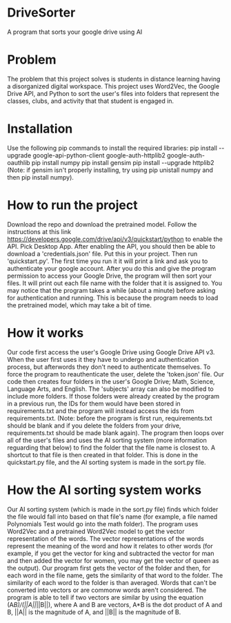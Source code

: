 # DriveSorter
A program that sorts your google drive using AI

# Problem
The problem that this project solves is students in distance learning having a disorganized digital workspace. This project uses Word2Vec, the Google Drive API, and Python to sort the user's files into folders that represent the classes, clubs, and activity that that student is engaged in.

# Installation
Use the following pip commands to install the required libraries:
pip install --upgrade google-api-python-client google-auth-httplib2 google-auth-oauthlib
pip install numpy
pip install gensim
pip install --upgrade httplib2
(Note: if gensim isn't properly installing, try using pip unistall numpy and then pip install numpy).

# How to run the project
Download the repo and download the pretrained model. Follow the instructions at this link https://developers.google.com/drive/api/v3/quickstart/python to enable the API. Pick Desktop App. After enabling the API, you should then be able to download a 'credentials.json' file. Put this in your project. Then run 'quickstart.py'. The first time you run it it will print a link and ask you to authenticate your google account. After you do this and give the program permission to access your Google Drive, the program will then sort your files. It will print out each file name with the folder that it is assigned to. You may notice that the program takes a while (about a minute) before asking for authentication and running. This is because the program needs to load the pretrained model, which may take a bit of time.

# How it works
Our code first access the user's Google Drive using Google Drive API v3. When the user first uses it they have to undergo and authentication process, but afterwords they don't need to authenticate themselves. To force the program to reauthenticate the user, delete the 'token.json' file. Our code then creates four folders in the user's Google Drive; Math, Science, Language Arts, and English. The 'subjects' array can also be modified to include more folders. If those folders were already created by the program in a previous run, the IDs for them would have been stored in requirements.txt and the program will instead access the ids from requirements.txt. (Note: before the program is first run, requirements.txt should be blank and if you delete the folders from your drive, requirements.txt should be made blank again). The program then loops over all of the user's files and uses the AI sorting system (more information reguarding that below) to find the folder that the file name is closest to. A shortcut to that file is then created in that folder. This is done in the quickstart.py file, and the AI sorting system is made in the sort.py file.

# How the AI sorting system works
Our AI sorting system (which is made in the sort.py file) finds which folder the file would fall into based on that file's name (for example, a file named Polynomials Test would go into the math folder). The program uses Word2Vec and a pretrained Word2Vec model to get the vector representation of the words. The vector representations of the words represent the meaning of the word and how it relates to other words (for example, if you get the vector for king and subtracted the vector for man and then added the vector for women, you may get the vector of queen as the output). Our program first gets the vector of the folder and then, for each word in the file name, gets the similarity of that word to the folder. The similarity of each word to the folder is than averaged. Words that can't be converted into vectors or are commonw words aren't considered. The program is able to tell if two vectors are similar by using the equation (A*B)/(||A||*||B||), where A and B are vectors, A*B is the dot product of A and B, ||A|| is the magnitude of A, and ||B|| is the magnitude of B.
